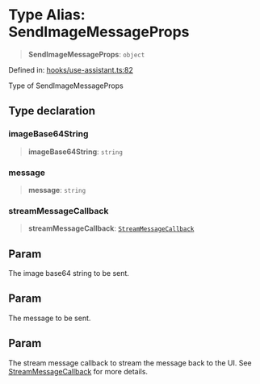 # Type Alias: SendImageMessageProps

> **SendImageMessageProps**: `object`

Defined in: [hooks/use-assistant.ts:82](https://github.com/GeoDaCenter/openassistant/blob/fd29806c870b11792765637bc0dc6fbb46bd3016/packages/core/src/hooks/use-assistant.ts#L82)

Type of SendImageMessageProps

## Type declaration

### imageBase64String

> **imageBase64String**: `string`

### message

> **message**: `string`

### streamMessageCallback

> **streamMessageCallback**: [`StreamMessageCallback`](StreamMessageCallback.md)

## Param

The image base64 string to be sent.

## Param

The message to be sent.

## Param

The stream message callback to stream the message back to the UI. See [StreamMessageCallback](StreamMessageCallback.md) for more details.
